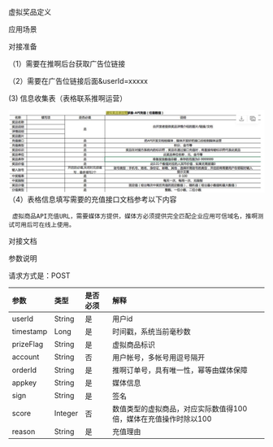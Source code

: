 虚拟奖品定义

应用场景

对接准备

（1）需要在推啊后台获取广告位链接

（2）需要在广告位链接后面&userId=xxxxx

  \(3\)   信息收集表（表格联系推啊运营）

  ![](/assets/信息收集.png)（4）表格信息填写需要的充值接口文档参考以下内容

     虚拟商品API充值URL，需要媒体方提供，媒体方必须提供完全匹配企业应用可信域名，推啊测试可用后可在线上使用。

      
对接文档

参数说明

请求方式是：POST

| 参数 | 类型 | 是否必须 | 解释 |
| :--- | :--- | :--- | :--- |
| userId | String | 是 | 用户id |
| timestamp | Long | 是 | 时间戳，系统当前毫秒数 |
| prizeFlag | String | 是 | 虚拟商品标识 |
| account | String | 否 | 用户帐号，多帐号用逗号隔开 |
| orderId | String | 是 | 推啊订单号，具有唯一性，幂等由媒体保障 |
| appkey | String | 是 | 媒体信息 |
| sign | String | 是 | 签名 |
| score | Integer | 否 | 数值类型的虚拟商品，对应实际数值得100倍，媒体在充值操作时除以100 |
| reason | String | 是 | 充值理由 |























